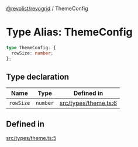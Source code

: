[@revolist/revogrid](README.md) / ThemeConfig

# Type Alias: ThemeConfig

```ts
type ThemeConfig: {
  rowSize: number;
};
```

## Type declaration

| Name | Type | Defined in |
| ------ | ------ | ------ |
| `rowSize` | `number` | [src/types/theme.ts:6](https://github.com/revolist/revogrid/blob/60c4961e100e626252b5238bec5f6c11285d15d0/src/types/theme.ts#L6) |

## Defined in

[src/types/theme.ts:5](https://github.com/revolist/revogrid/blob/60c4961e100e626252b5238bec5f6c11285d15d0/src/types/theme.ts#L5)
